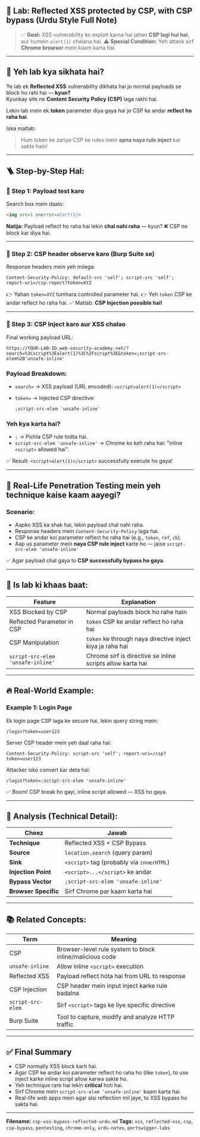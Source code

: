 ## 🚨 Lab: Reflected XSS protected by CSP, with CSP bypass (Urdu Style Full Note)

> ✅ **Goal:** XSS vulnerability ko exploit karna hai jahan **CSP lagi hui hai**, aur humein `alert(1)` chalana hai.
> ⚠️ **Special Condition:** Yeh attack sirf **Chrome browser** mein kaam karta hai.

---

## 🧠 Yeh lab kya sikhata hai?

Ye lab ek **Reflected XSS** vulnerability dikhata hai jo normal payloads se block ho rahi hai — **kyun?**  
Kyunkay site ne **Content Security Policy (CSP)** laga rakhi hai.

Lekin lab mein ek **token** parameter diya gaya hai jo CSP ke andar **reflect ho raha hai**.

Iska matlab:
> Hum token ke zariye CSP ke rules mein **apna naya rule inject** kar sakte hain!

---

## 🪜 Step-by-Step Hal:

### 🔹 Step 1: Payload test karo

Search box mein daalo:

```html
<img src=1 onerror=alert(1)>
````

**Natija:** Payload reflect ho raha hai lekin **chal nahi raha** — kyun?
❌ CSP ne block kar diya hai.

---

### 🔹 Step 2: CSP header observe karo (Burp Suite se)

Response headers mein yeh milega:

```http
Content-Security-Policy: default-src 'self'; script-src 'self'; report-uri=/csp-report?token=XYZ
```

👉 Yahan `token=XYZ` tumhara controlled parameter hai.
👉 Yeh `token` CSP ke andar reflect ho raha hai.
✅ Matlab: **CSP Injection possible hai!**

---

### 🔹 Step 3: CSP Inject karo aur XSS chalao

Final working payload URL:

```
https://YOUR-LAB-ID.web-security-academy.net/?search=%3Cscript%3Ealert(1)%3C%2Fscript%3E&token=;script-src-elem%20'unsafe-inline'
```

### Payload Breakdown:

* `search=` → XSS payload (URL encoded): `<script>alert(1)</script>`
* `token=` → Injected CSP directive:

  ```
  ;script-src-elem 'unsafe-inline'
  ```

### Yeh kya karta hai?

* `;` → Pichla CSP rule todta hai.
* `script-src-elem 'unsafe-inline'` → Chrome ko keh raha hai: "inline `<script>` allowed hai".

✅ Result: `<script>alert(1)</script>` successfully execute ho gaya!

---

## 🔐 Real-Life Penetration Testing mein yeh technique kaise kaam aayegi?

### Scenario:

* Aapko XSS ka shak hai, lekin payload chal nahi raha.
* Response headers mein `Content-Security-Policy` laga hai.
* CSP ke andar koi parameter reflect ho raha hai (e.g., `token`, `ref`, `cb`).
* Aap us parameter mein **naya CSP rule inject** karte ho — jaise `script-src-elem 'unsafe-inline'`

✅ Agar payload chal gaya to **CSP successfully bypass ho gaya**.

---

## 🧪 Is lab ki khaas baat:

| Feature                           | Explanation                                                |
| --------------------------------- | ---------------------------------------------------------- |
| XSS Blocked by CSP                | Normal payloads block ho rahe hain                         |
| Reflected Parameter in CSP        | `token` CSP ke andar reflect ho raha hai                   |
| CSP Manipulation                  | `token` ke through naya directive inject kiya ja raha hai  |
| `script-src-elem 'unsafe-inline'` | Chrome sirf is directive se inline scripts allow karta hai |

---

## 🔥 Real-World Example:

### Example 1: Login Page

Ek login page CSP laga ke secure hai, lekin query string mein:

```
/login?token=user123
```

Server CSP header mein yeh daal raha hai:

```http
Content-Security-Policy: script-src 'self'; report-uri=/csp?token=user123
```

Attacker isko convert kar deta hai:

```
/login?token=;script-src-elem 'unsafe-inline'
```

✅ Boom! CSP break ho gayi, inline script allowed — XSS ho gaya.

---

## 📌 Analysis (Technical Detail):

| Cheez                | Jawab                                     |
| -------------------- | ----------------------------------------- |
| **Technique**        | Reflected XSS + CSP Bypass                |
| **Source**           | `location.search` (query param)           |
| **Sink**             | `<script>` tag (probably via `innerHTML`) |
| **Injection Point**  | `<script>...</script>` ke andar           |
| **Bypass Vector**    | `;script-src-elem 'unsafe-inline'`        |
| **Browser Specific** | Sirf Chrome par kaam karta hai            |

---

## 📚 Related Concepts:

| Term              | Meaning                                                  |
| ----------------- | -------------------------------------------------------- |
| CSP               | Browser-level rule system to block inline/malicious code |
| `unsafe-inline`   | Allow inline `<script>` execution                        |
| Reflected XSS     | Payload reflect hota hai from URL to response            |
| CSP Injection     | CSP header mein input inject karke rule badalna          |
| `script-src-elem` | Sirf `<script>` tags ke liye specific directive          |
| Burp Suite        | Tool to capture, modify and analyze HTTP traffic         |

---

## ✅ Final Summary

* CSP normally XSS block karti hai.
* Agar CSP ke andar koi parameter reflect ho raha ho (like `token`), to use inject karke inline script allow karwa sakte ho.
* Yeh technique rare hai lekin **critical** hoti hai.
* Sirf Chrome mein `script-src-elem 'unsafe-inline'` kaam karta hai.
* Real-life web apps mein agar aisi reflection mil jaye, to XSS bypass ho sakta hai.

---

**Filename:** `csp-xss-bypass-reflected-urdu.md`
**Tags:** `xss`, `reflected-xss`, `csp`, `csp-bypass`, `pentesting`, `chrome-only`, `urdu-notes`, `portswigger-labs`
